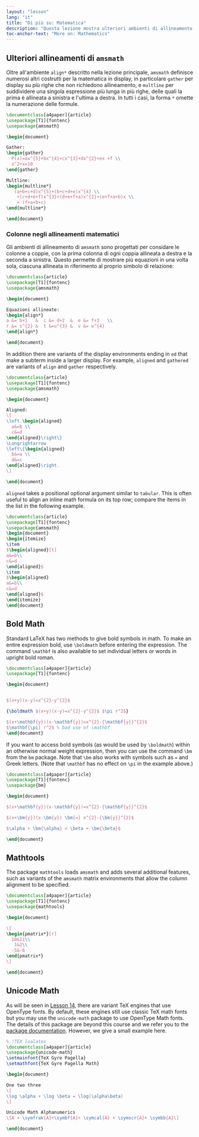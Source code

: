 ```yaml
---
layout: "lesson"
lang: "it"
title: "Di più su: Matematica"
description: "Questa lezione mostra ulteriori ambienti di allineamento di amsmath, come si scrive la matematica in nero, il pachetto mathtools, e l'uso di un input Unicode per la matematica."
toc-anchor-text: "More on: Mathematics"
---
```



## Ulteriori allineamenti di `amsmath`

Oltre all'ambiente `align*` descritto nella lezione principale,
`amsmath` definisce numerosi altri costrutti per la matematica
in display, in particolare `gather` per display su più righe
che non richiedono allineamento, e `multline`
per suddividere una singola espressione più lunga in più righe,
delle quali la prima è allineata a sinistra e l'ultima a destra.
In tutti i casi, la forma `*` omette la numerazione delle formule.

```latex
\documentclass[a4paper]{article}
\usepackage[T1]{fontenc}
\usepackage{amsmath}

\begin{document}

Gather:
\begin{gather}
  P(x)=ax^{5}+bx^{4}+cx^{3}+dx^{2}+ex +f \\
  x^2+x=10
\end{gather}

Multline:
\begin{multline*}
   (a+b+c+d)x^{5}+(b+c+d+e)x^{4} \\
    +(c+d+e+f)x^{3}+(d+e+f+a)x^{2}+(e+f+a+b)x \\
    + (f+a+b+c)
\end{multline*}

\end{document}
```

### Colonne negli allineamenti matematici

Gli ambienti di allineamento di `amsmath` sono progettati
per considare le colonne a coppie, con la prima colonna di
ogni coppia allineata a destra e la seconda a sinistra.
Questo permette di mostrare più equazioni in una volta sola,
ciascuna allineata in riferimento al proprio simbolo
di relazione:

```latex
\documentclass{article}
\usepackage[T1]{fontenc}
\usepackage{amsmath}

\begin{document}

Equazioni allineate:
\begin{align*}
a &= b+1   &  c &= d+2  &  e &= f+3   \\
r &= s^{2} &  t &=u^{3} &  v &= w^{4}
\end{align*}

\end{document}
```

In addition there are variants of the display environments ending
in `ed` that make a subterm inside a larger display.
For example, `aligned` and `gathered` are variants of `align` and `gather` respectively.

```latex
\documentclass{article}
\usepackage[T1]{fontenc}
\usepackage{amsmath}

\begin{document}

Aligned:
\[
\left.\begin{aligned}
  a&=b \\
  c&=d
\end{aligned}\right\}
\Longrightarrow
\left\{\begin{aligned}
  b&=a \\
  d&=c
\end{aligned}\right.
\]

\end{document}
```

`aligned` takes a positional optional argument similar to `tabular`.
This is often useful to align an inline math formula on its top row;
compare the items in the list in the following example.

```latex
\documentclass{article}
\usepackage[T1]{fontenc}
\usepackage{amsmath}
\begin{document}
\begin{itemize}
\item 
$\begin{aligned}[t]
a&=b\\
c&=d
\end{aligned}$
\item 
$\begin{aligned}
a&=b\\
c&=d
\end{aligned}$
\end{itemize}
\end{document}
```

## Bold Math
Standard LaTeX has two methods to give bold symbols in math. To make
an entire expression bold, use `\boldmath` before entering the
expression. The command `\mathbf` is also available to set individual
letters or words in upright bold roman.

```latex
\documentclass[a4paper]{article}
\usepackage[T1]{fontenc}

\begin{document}


$(x+y)(x-y)=x^{2}-y^{2}$

{\boldmath $(x+y)(x-y)=x^{2}-y^{2}$ $\pi r^2$}

$(x+\mathbf{y})(x-\mathbf{y})=x^{2}-{\mathbf{y}}^{2}$
$\mathbf{\pi} r^2$ % bad use of \mathbf
\end{document}
```

If you want to access bold symbols (as would be used by `\boldmath`)
within an otherwise normal weight expression, then you can use the
command `\bm` from the `bm` package. Note that `\bm` also works with
symbols such as `=` and Greek letters. (Note that `\mathbf` has no effect
on `\pi` in the example above.)

```latex
\documentclass[a4paper]{article}
\usepackage[T1]{fontenc}
\usepackage{bm}

\begin{document}

$(x+\mathbf{y})(x-\mathbf{y})=x^{2}-{\mathbf{y}}^{2}$

$(x+\bm{y})(x-\bm{y}) \bm{=} x^{2}-{\bm{y}}^{2}$

$\alpha + \bm{\alpha} < \beta + \bm{\beta}$

\end{document}
```

## Mathtools
The package `mathtools` loads `amsmath` and adds several additional
features, such as variants of the `amsmath` matrix environments that
allow the column alignment to be specified.
```latex
\documentclass[a4paper]{article}
\usepackage[T1]{fontenc}
\usepackage{mathtools}

\begin{document}

\[
\begin{pmatrix*}[r]
  10&11\\
   1&2\\
  -5&-6
\end{pmatrix*}
\]

\end{document}
```

## Unicode Math

As will be seen in [Lesson 14](lesson-14), there are variant TeX
engines that use OpenType fonts. By default, these engines still use
classic TeX math fonts but you may use the `unicode-math` package
to use OpenType Math fonts. The details of this package are beyond
this course and we refer you to the
[package documentation](https://texdoc.org/pkg/unicode-math).
However, we give a small example here.

```latex
% !TEX lualatex
\documentclass[a4paper]{article}
\usepackage{unicode-math}
\setmainfont{TeX Gyre Pagella}
\setmathfont{TeX Gyre Pagella Math}

\begin{document}

One two three
\[
\log \alpha + \log \beta = \log(\alpha\beta)
\]

Unicode Math Alphanumerics
\[A + \symfrak{A}+\symbf{A}+ \symcal{A} + \symscr{A}+ \symbb{A}\]

\end{document}
```
